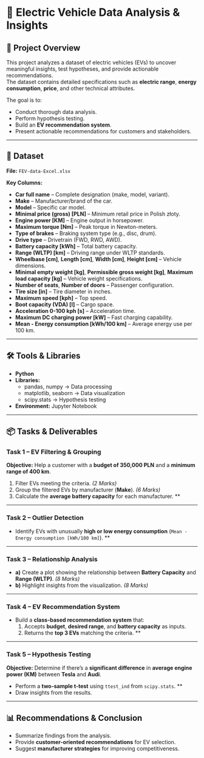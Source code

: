# 🚗 Electric Vehicle Data Analysis & Insights

## 📌 Project Overview
This project analyzes a dataset of electric vehicles (EVs) to uncover meaningful insights, test hypotheses, and provide actionable recommendations.  
The dataset contains detailed specifications such as **electric range**, **energy consumption**, **price**, and other technical attributes.  

The goal is to:
- Conduct thorough data analysis.
- Perform hypothesis testing.
- Build an **EV recommendation system**.
- Present actionable recommendations for customers and stakeholders.

---

## 📂 Dataset
**File:** `FEV-data-Excel.xlsx`

**Key Columns:**
- **Car full name** – Complete designation (make, model, variant).
- **Make** – Manufacturer/brand of the car.
- **Model** – Specific car model.
- **Minimal price (gross) [PLN]** – Minimum retail price in Polish złoty.
- **Engine power [KM]** – Engine output in horsepower.
- **Maximum torque [Nm]** – Peak torque in Newton-meters.
- **Type of brakes** – Braking system type (e.g., disc, drum).
- **Drive type** – Drivetrain (FWD, RWD, AWD).
- **Battery capacity [kWh]** – Total battery capacity.
- **Range (WLTP) [km]** – Driving range under WLTP standards.
- **Wheelbase [cm]**, **Length [cm]**, **Width [cm]**, **Height [cm]** – Vehicle dimensions.
- **Minimal empty weight [kg]**, **Permissible gross weight [kg]**, **Maximum load capacity [kg]** – Vehicle weight specifications.
- **Number of seats**, **Number of doors** – Passenger configuration.
- **Tire size [in]** – Tire diameter in inches.
- **Maximum speed [kph]** – Top speed.
- **Boot capacity (VDA) [l]** – Cargo space.
- **Acceleration 0-100 kph [s]** – Acceleration time.
- **Maximum DC charging power [kW]** – Fast charging capability.
- **Mean - Energy consumption [kWh/100 km]** – Average energy use per 100 km.

---

## 🛠 Tools & Libraries
- **Python**  
- **Libraries:**
  - pandas, numpy → Data processing
  - matplotlib, seaborn → Data visualization
  - scipy.stats → Hypothesis testing
- **Environment:** Jupyter Notebook

---

## 📦 Tasks & Deliverables

### **Task 1 – EV Filtering & Grouping**
**Objective:** Help a customer with a **budget of 350,000 PLN** and a **minimum range of 400 km**.
1. Filter EVs meeting the criteria. *(2 Marks)*
2. Group the filtered EVs by manufacturer (**Make**). *(6 Marks)*
3. Calculate the **average battery capacity** for each manufacturer. **

---

### **Task 2 – Outlier Detection**
- Identify EVs with unusually **high or low energy consumption** (`Mean - Energy consumption [kWh/100 km]`). **

---

### **Task 3 – Relationship Analysis**
- **a)** Create a plot showing the relationship between **Battery Capacity** and **Range (WLTP)**. *(8 Marks)*  
- **b)** Highlight insights from the visualization. *(8 Marks)*

---

### **Task 4 – EV Recommendation System**
- Build a **class-based recommendation system** that:
  1. Accepts **budget**, **desired range**, and **battery capacity** as inputs.
  2. Returns the **top 3 EVs** matching the criteria. **

---

### **Task 5 – Hypothesis Testing**
**Objective:** Determine if there’s a **significant difference** in **average engine power (KM)** between **Tesla** and **Audi**.
- Perform a **two-sample t-test** using `ttest_ind` from `scipy.stats`. **
- Draw insights from the results.

---

## 📊 Recommendations & Conclusion
- Summarize findings from the analysis.
- Provide **customer-oriented recommendations** for EV selection.
- Suggest **manufacturer strategies** for improving competitiveness.



